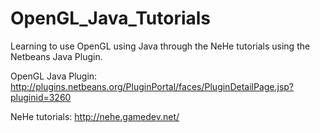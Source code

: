 OpenGL_Java_Tutorials
=====================

Learning to use OpenGL using Java through the NeHe tutorials using the Netbeans Java Plugin.

OpenGL Java Plugin:
http://plugins.netbeans.org/PluginPortal/faces/PluginDetailPage.jsp?pluginid=3260

NeHe tutorials:
http://nehe.gamedev.net/